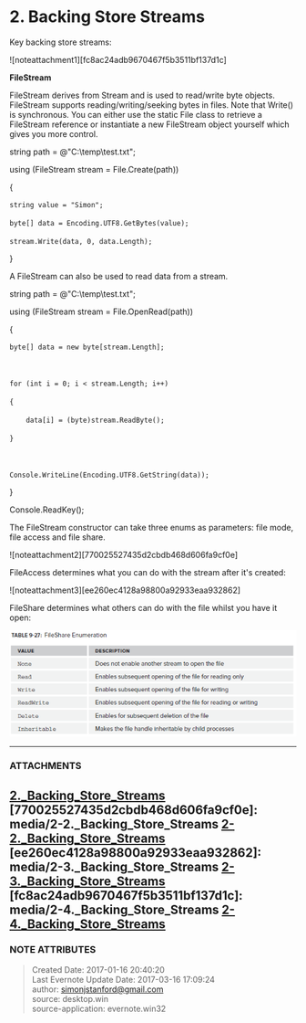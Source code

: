 # 2\. Backing Store Streams

Key backing store streams:

  

![noteattachment1][fc8ac24adb9670467f5b3511bf137d1c]

  

  

 **FileStream**

FileStream derives from Stream and is used to read/write byte objects.
FileStream supports reading/writing/seeking bytes in files. Note that Write()
is synchronous. You can either use the static File class to retrieve a
FileStream reference or instantiate a new FileStream object yourself which
gives you more control.

  

string path = @"C:\temp\test.txt";

  

using (FileStream stream = File.Create(path))

{

    string value = "Simon";

    byte[] data = Encoding.UTF8.GetBytes(value);

    stream.Write(data, 0, data.Length);

}

  

A FileStream can also be used to read data from a stream.

  

string path = @"C:\temp\test.txt";

  

using (FileStream stream = File.OpenRead(path))

{

    byte[] data = new byte[stream.Length];

  

    for (int i = 0; i < stream.Length; i++)

    {

        data[i] = (byte)stream.ReadByte();

    }

  

    Console.WriteLine(Encoding.UTF8.GetString(data));

}

  

Console.ReadKey();

  

The FileStream constructor can take three enums as parameters: file mode, file
access and file share.

  

![noteattachment2][770025527435d2cbdb468d606fa9cf0e]

  

FileAccess determines what you can do with the stream after it's created:

  

![noteattachment3][ee260ec4128a98800a92933eaa932862]

  

FileShare determines what others can do with the file whilst you have it open:

  

![noteattachment4][47248d325c2f3d9feb88a66552295449]

  


---
### ATTACHMENTS
[47248d325c2f3d9feb88a66552295449]: media/2._Backing_Store_Streams
[2._Backing_Store_Streams](media/2._Backing_Store_Streams)
[770025527435d2cbdb468d606fa9cf0e]: media/2-2._Backing_Store_Streams
[2-2._Backing_Store_Streams](media/2-2._Backing_Store_Streams)
[ee260ec4128a98800a92933eaa932862]: media/2-3._Backing_Store_Streams
[2-3._Backing_Store_Streams](media/2-3._Backing_Store_Streams)
[fc8ac24adb9670467f5b3511bf137d1c]: media/2-4._Backing_Store_Streams
[2-4._Backing_Store_Streams](media/2-4._Backing_Store_Streams)
---
### NOTE ATTRIBUTES
>Created Date: 2017-01-16 20:40:20  
>Last Evernote Update Date: 2017-03-16 17:09:24  
>author: simonjstanford@gmail.com  
>source: desktop.win  
>source-application: evernote.win32  